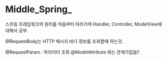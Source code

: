 # Middle_Spring_
스프링 프레임워크의 원리를 처음부터 따라가며
Handler, Controller, ModelView에 대해서 공부.

@RequestBody는 HTTP 메시지 바디 정보를 조회할때 하는것.

@RequestParam : 파라미터 조회
@ModelAttribute 와는 관계가없음!!
